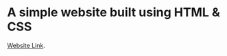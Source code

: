 # A simple website built using HTML & CSS
[Website Link](https://sriramshiyam.github.io/ArtClub.github.io/).
